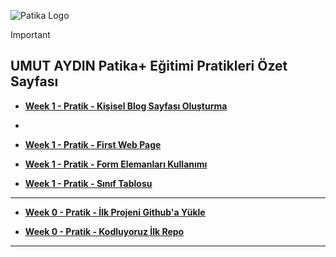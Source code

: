 ![Patika Logo](https://bdays.org/strategic-partners/patika-dev.svg)

> [!IMPORTANT]
> ## UMUT AYDIN Patika+ Eğitimi Pratikleri Özet Sayfası

<!-- 
----------------------------------------
--> 


+ **[Week 1 - Pratik - Kişisel Blog Sayfası Oluşturma ](https://github.com/aydinumu/PatikaFrontEndTasks/blob/main/blogPage.html)**
+ 
+ **[Week 1 - Pratik - First Web Page ](https://github.com/aydinumu/PatikaFrontEndTasks/blob/main/firstWebPage.html)**

+ **[Week 1 - Pratik - Form Elemanları Kullanımı ](https://github.com/aydinumu/PatikaFrontEndTasks/blob/main/formElements.html)**

+ **[Week 1 - Pratik - Sınıf Tablosu ](https://github.com/aydinumu/PatikaFrontEndTasks/blob/main/sinif_tablosu.html)**

----------------------------------------
+ **[Week 0 - Pratik - İlk Projeni Github'a Yükle ](https://github.com/aydinumu/PatikaFrontEndTasks/tree/main/ilk%20proje)**

+ **[Week 0 - Pratik - Kodluyoruz İlk Repo ](https://github.com/aydinumu/kodluyoruzilkrepo/tree/main)**

----------------------------------------

